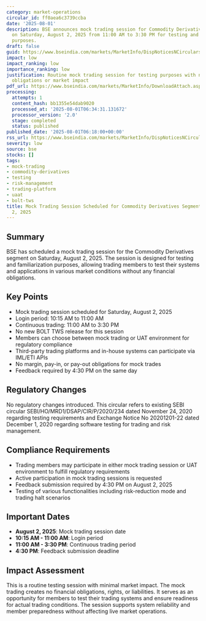 ```yaml
---
category: market-operations
circular_id: ff0aea6c3739ccba
date: '2025-08-01'
description: BSE announces mock trading session for Commodity Derivatives segment
  on Saturday, August 2, 2025 from 11:00 AM to 3:30 PM for testing and familiarization
  purposes.
draft: false
guid: https://www.bseindia.com/markets/MarketInfo/DispNoticesNCirculars.aspx?Noticeid={E76E5F3A-D64D-4D5D-A56B-A7D042E5CB36}&noticeno=20250801-9&dt=08/01/2025&icount=9&totcount=9&flag=0
impact: low
impact_ranking: low
importance_ranking: low
justification: Routine mock trading session for testing purposes with no financial
  obligations or market impact
pdf_url: https://www.bseindia.com/markets/MarketInfo/DownloadAttach.aspx?id=20250801-9&attachedId=
processing:
  attempts: 1
  content_hash: bb1355e54dab9020
  processed_at: '2025-08-01T06:34:31.131672'
  processor_version: '2.0'
  stage: completed
  status: published
published_date: '2025-08-01T06:18:00+00:00'
rss_url: https://www.bseindia.com/markets/MarketInfo/DispNoticesNCirculars.aspx?Noticeid={E76E5F3A-D64D-4D5D-A56B-A7D042E5CB36}&noticeno=20250801-9&dt=08/01/2025&icount=9&totcount=9&flag=0
severity: low
source: bse
stocks: []
tags:
- mock-trading
- commodity-derivatives
- testing
- risk-management
- trading-platform
- uaat
- bolt-tws
title: Mock Trading Session Scheduled for Commodity Derivatives Segment on August
  2, 2025
---
```


## Summary

BSE has scheduled a mock trading session for the Commodity Derivatives segment on Saturday, August 2, 2025. The session is designed for testing and familiarization purposes, allowing trading members to test their systems and applications in various market conditions without any financial obligations.

## Key Points

- Mock trading session scheduled for Saturday, August 2, 2025
- Login period: 10:15 AM to 11:00 AM
- Continuous trading: 11:00 AM to 3:30 PM
- No new BOLT TWS release for this session
- Members can choose between mock trading or UAT environment for regulatory compliance
- Third-party trading platforms and in-house systems can participate via IML/ETI APIs
- No margin, pay-in, or pay-out obligations for mock trades
- Feedback required by 4:30 PM on the same day

## Regulatory Changes

No regulatory changes introduced. This circular refers to existing SEBI circular SEBI/HO/MRD1/DSAP/CIR/P/2020/234 dated November 24, 2020 regarding testing requirements and Exchange Notice No 20201201-22 dated December 1, 2020 regarding software testing for trading and risk management.

## Compliance Requirements

- Trading members may participate in either mock trading session or UAT environment to fulfill regulatory requirements
- Active participation in mock trading sessions is requested
- Feedback submission required by 4:30 PM on August 2, 2025
- Testing of various functionalities including risk-reduction mode and trading halt scenarios

## Important Dates

- **August 2, 2025**: Mock trading session date
- **10:15 AM - 11:00 AM**: Login period
- **11:00 AM - 3:30 PM**: Continuous trading period
- **4:30 PM**: Feedback submission deadline

## Impact Assessment

This is a routine testing session with minimal market impact. The mock trading creates no financial obligations, rights, or liabilities. It serves as an opportunity for members to test their trading systems and ensure readiness for actual trading conditions. The session supports system reliability and member preparedness without affecting live market operations.